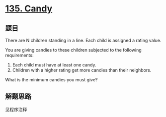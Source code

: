 # [135. Candy](https://leetcode-cn.com/problems/candy/)

## 题目
There are N children standing in a line. Each child is assigned a rating value. 

You are giving candies to these children subjected to the following requirements:
1. Each child must have at least one candy.
1. Children with a higher rating get more candies than their neighbors.

What is the minimum candies you must give?

## 解题思路

见程序注释
